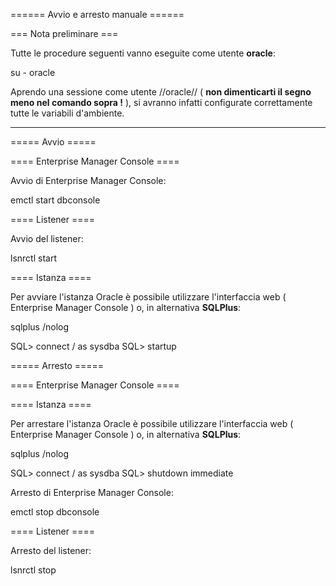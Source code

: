 
====== Avvio e arresto manuale ======

=== Nota preliminare ===

Tutte le procedure seguenti vanno eseguite come utente **oracle**:

  su - oracle
  
Aprendo una sessione come utente //oracle// ( __non dimenticarti il segno meno nel comando sopra !__ ), si avranno infatti configurate correttamente tutte le variabili d'ambiente.

---

===== Avvio =====

==== Enterprise Manager Console ====

Avvio di Enterprise Manager Console:

  emctl start dbconsole

==== Listener ====

Avvio del listener:

  lsnrctl start
  
==== Istanza ====

Per avviare l'istanza Oracle è possibile utilizzare l'interfaccia web ( Enterprise Manager Console ) o, in alternativa **SQLPlus**:

  sqlplus /nolog

  SQL> connect / as sysdba
  SQL> startup

===== Arresto =====

==== Enterprise Manager Console ====

==== Istanza ====

Per arrestare l'istanza Oracle è possibile utilizzare l'interfaccia web ( Enterprise Manager Console ) o, in alternativa **SQLPlus**:

  sqlplus /nolog

  SQL> connect / as sysdba
  SQL> shutdown immediate
  
Arresto di Enterprise Manager Console:

  emctl stop dbconsole

==== Listener ====

Arresto del listener:

  lsnrctl stop
  
